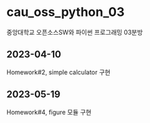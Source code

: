 # cau_oss_python_03
중앙대학교 오픈소스SW와 파이썬 프로그래밍 03분방

## 2023-04-10
Homework#2, simple calculator 구현


## 2023-05-19
Homework#4, figure 모듈 구현